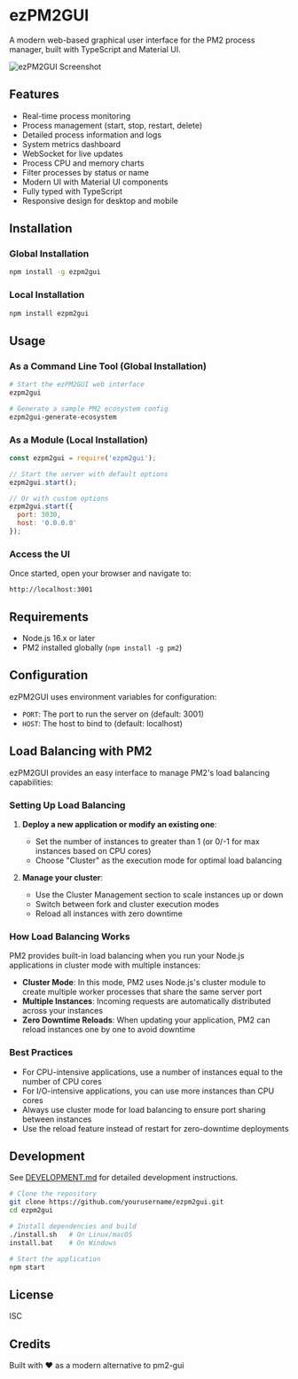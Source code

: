 # ezPM2GUI

A modern web-based graphical user interface for the PM2 process manager, built with TypeScript and Material UI.

![ezPM2GUI Screenshot](https://via.placeholder.com/800x450.png?text=ezPM2GUI+Screenshot)

## Features

- Real-time process monitoring
- Process management (start, stop, restart, delete)
- Detailed process information and logs
- System metrics dashboard
- WebSocket for live updates
- Process CPU and memory charts
- Filter processes by status or name
- Modern UI with Material UI components
- Fully typed with TypeScript
- Responsive design for desktop and mobile

## Installation

### Global Installation

```bash
npm install -g ezpm2gui
```

### Local Installation

```bash
npm install ezpm2gui
```

## Usage

### As a Command Line Tool (Global Installation)

```bash
# Start the ezPM2GUI web interface
ezpm2gui

# Generate a sample PM2 ecosystem config
ezpm2gui-generate-ecosystem
```

### As a Module (Local Installation)

```javascript
const ezpm2gui = require('ezpm2gui');

// Start the server with default options
ezpm2gui.start();

// Or with custom options
ezpm2gui.start({
  port: 3030,
  host: '0.0.0.0'
});
```

### Access the UI

Once started, open your browser and navigate to:

```
http://localhost:3001
```

## Requirements

- Node.js 16.x or later
- PM2 installed globally (`npm install -g pm2`)

## Configuration

ezPM2GUI uses environment variables for configuration:

- `PORT`: The port to run the server on (default: 3001)
- `HOST`: The host to bind to (default: localhost)

## Load Balancing with PM2

ezPM2GUI provides an easy interface to manage PM2's load balancing capabilities:

### Setting Up Load Balancing

1. **Deploy a new application or modify an existing one**: 
   - Set the number of instances to greater than 1 (or 0/-1 for max instances based on CPU cores)
   - Choose "Cluster" as the execution mode for optimal load balancing

2. **Manage your cluster**:
   - Use the Cluster Management section to scale instances up or down
   - Switch between fork and cluster execution modes
   - Reload all instances with zero downtime

### How Load Balancing Works

PM2 provides built-in load balancing when you run your Node.js applications in cluster mode with multiple instances:

- **Cluster Mode**: In this mode, PM2 uses Node.js's cluster module to create multiple worker processes that share the same server port
- **Multiple Instances**: Incoming requests are automatically distributed across your instances
- **Zero Downtime Reloads**: When updating your application, PM2 can reload instances one by one to avoid downtime

### Best Practices

- For CPU-intensive applications, use a number of instances equal to the number of CPU cores
- For I/O-intensive applications, you can use more instances than CPU cores
- Always use cluster mode for load balancing to ensure port sharing between instances
- Use the reload feature instead of restart for zero-downtime deployments

## Development

See [DEVELOPMENT.md](DEVELOPMENT.md) for detailed development instructions.

```bash
# Clone the repository
git clone https://github.com/yourusername/ezpm2gui.git
cd ezpm2gui

# Install dependencies and build
./install.sh   # On Linux/macOS
install.bat    # On Windows

# Start the application
npm start
```

## License

ISC

## Credits

Built with ❤️ as a modern alternative to pm2-gui
